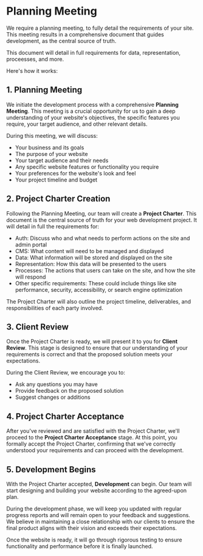 # Planning Meeting

We require a planning meeting, to fully detail the requirements of your site. This meeting results in a comprehensive document that guides development, as the central source of truth.

This document will detail in full requirements for data, representation, proceesses, and more.

Here's how it works:

## 1. Planning Meeting

We initiate the development process with a comprehensive **Planning Meeting**. This meeting is a crucial opportunity for us to gain a deep understanding of your website's objectives, the specific features you require, your target audience, and other relevant details. 

During this meeting, we will discuss:

- Your business and its goals
- The purpose of your website
- Your target audience and their needs
- Any specific website features or functionality you require
- Your preferences for the website's look and feel
- Your project timeline and budget

## 2. Project Charter Creation

Following the Planning Meeting, our team will create a **Project Charter**. This document is the central source of truth for your web development project. It will detail in full the requirements for:

- Auth: Discuss who and what needs to perform actions on the site and admin portal
- CMS: What content will need to be managed and displayed
- Data: What information will be stored and displayed on the site
- Representation: How this data will be presented to the users
- Processes: The actions that users can take on the site, and how the site will respond
- Other specific requirements: These could include things like site performance, security, accessibility, or search engine optimization

The Project Charter will also outline the project timeline, deliverables, and responsibilities of each party involved.

## 3. Client Review

Once the Project Charter is ready, we will present it to you for **Client Review**. This stage is designed to ensure that our understanding of your requirements is correct and that the proposed solution meets your expectations.

During the Client Review, we encourage you to:

- Ask any questions you may have
- Provide feedback on the proposed solution
- Suggest changes or additions

## 4. Project Charter Acceptance

After you've reviewed and are satisfied with the Project Charter, we'll proceed to the **Project Charter Acceptance** stage. At this point, you formally accept the Project Charter, confirming that we've correctly understood your requirements and can proceed with the development.

## 5. Development Begins

With the Project Charter accepted, **Development** can begin. Our team will start designing and building your website according to the agreed-upon plan.

During the development phase, we will keep you updated with regular progress reports and will remain open to your feedback and suggestions. We believe in maintaining a close relationship with our clients to ensure the final product aligns with their vision and exceeds their expectations.

Once the website is ready, it will go through rigorous testing to ensure functionality and performance before it is finally launched.
